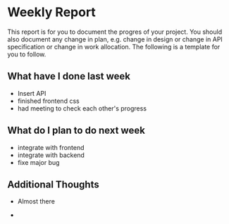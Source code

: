 # Weekly Report

This report is for you to document the progres of your project. You should also document any change in plan, e.g. change in design or change in API specification or change in work allocation. The following is a template for you to follow.

## What have I done last week

-   Insert API 
-   finished frontend css
-   had meeting to check each other's progress

## What do I plan to do next week

-   integrate with frontend
-   integrate with backend
-   fixe major bug
## Additional Thoughts

-   Almost there

-  
